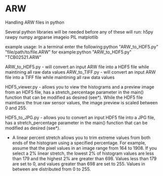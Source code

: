 # ARW
Handling ARW files in python

Several python libraries will be needed before any of these will run:
h5py
rawpy
numpy
argparse
imageio
PIL
matplotlib

example usage:
In a terminal enter the following:python "ARW_to_HDF5.py" "file/path/to/file.ARW"
for example:python "ARW_to_HDF5.py" "TCB02521.ARW"

ARW_to_HDF5.py - will convert an input ARW file into a HDF5 file while maintining all raw data values
ARW_to_TIFF.py - will convert an input ARW file into a TIFF file while maintining all raw data values

HDF5_viewer.py - allows you to view the histograms and a preview image from an HDF5 file, has a stretch_percentage parameter in the main() function that can be modified as desired (see*). While the HDF5 file maintians the true raw sensor values, the image preview is scaled between 0 and 255.

HDF5_to_JPG.py - allows you to convert an input HDF5 file into a JPG file, has a stretch_percentage parameter in the main() function that can be modified as desired (see*).

* A linear percent stretch allows you to trim extreme values from both ends of the histogram using a specified percentage. For example, assume that the pixel values in an image range from 164 to 1908. If you select a 2% linear stretch, the lowest 2% of histogram values are less than 179 and the highest 2% are greater than 698. Values less than 179 are set to 0, and values greater than 698 are set to 255. Values in between are distributed from 0 to 255.
